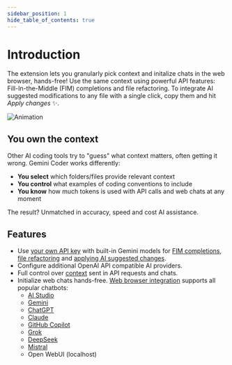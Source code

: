```yaml
---
sidebar_position: 1
hide_table_of_contents: true
---
```


# Introduction

The extension lets you granularly pick context and initalize chats in the web browser, hands-free! Use the same context using powerful API features: Fill-In-the-Middle (FIM) completions and file refactoring. To integrate AI suggested modifications to any file with a single click, copy them and hit _Apply changes_ ✨.

<img src="https://github.com/robertpiosik/gemini-coder/raw/HEAD/packages/shared/src/media/walkthrough.gif" alt="Animation" />

## You own the context

Other AI coding tools try to "guess" what context matters, often getting it wrong. Gemini Coder works differently:

- **You select** which folders/files provide relevant context
- **You control** what examples of coding conventions to include
- **You know** how much tokens is used with API calls and web chats at any moment

The result? Unmatched in accuracy, speed and cost AI assistance.

## Features

- Use [your own API key](https://aistudio.google.com/app/apikey) with built-in Gemini models for [FIM completions](/docs/features/fim), [file refactoring](/docs/features/refactor) and [applying AI suggested changes](/docs/features/apply-changes).
- Configure additional OpenAI API compatible AI providers.
- Full control over [context](/docs/context) sent in API requests and chats.
- Initialize web chats hands-free. [Web browser integration](/docs/installation/web-browser-integration) supports all popular chatbots:
  - [AI Studio](https://aistudio.google.com/app/prompts/new_chat)
  - [Gemini](https://gemini.google.com/app)
  - [ChatGPT](https://chatgpt.com/)
  - [Claude](https://claude.ai/new)
  - [GitHub Copilot](https://github.com/copilot)
  - [Grok](https://grok.com/)
  - [DeepSeek](https://chat.deepseek.com/)
  - [Mistral](https://chat.mistral.ai/chat)
  - Open WebUI (localhost)
